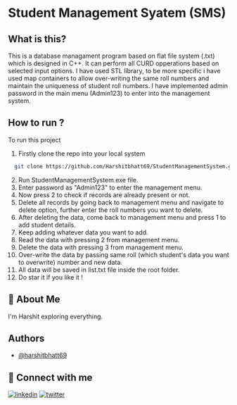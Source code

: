 
# Student Management Syatem (SMS)





## What is this?

This is a database managament program based on flat file system (.txt) which is designed in C++.
It can perform all CURD opperations based on selected input options. I have used STL library, to be more specific i have used map containers to allow over-writing the same roll numbers and maintain the uniqueness of student roll numbers.
I have implemented admin password in the main menu (Admin123) to enter into the management system.

  
## How to run ?

To run this project

1. Firstly clone the repo into your local system
```bash
  git clone https://github.com/Harshitbhatt69/StudentManagementSystem.git
```
2. Run StudentManagementSystem.exe file.
3. Enter password as "Admin123" to enter the management menu.
4. Now press 2 to check if records are already present or not.
5. Delete all records by going back to management menu and navigate to delete option, further enter the roll numbers you want to delete.
6. After deleting the data, come back to management menu and press 1 to add student details.
7. Keep adding whatever data you want to add.
8. Read the data with pressing 2 from management menu.
9. Delete the data with pressing 3 from management menu.
10. Over-write the data by passing same roll (which student's data you want to overwrite) number and new data.
11. All data will be saved in list.txt file inside the root folder.
12. Do star it if you like it !
## 🚀 About Me
I'm Harshit exploring everything.

  
## Authors

- [@harshitbhatt69](https://www.github.com/harshitbhatt69)

  
## 🔗 Connect with me
[![linkedin](https://img.shields.io/badge/linkedin-0A66C2?style=for-the-badge&logo=linkedin&logoColor=white)](https://www.linkedin.com/harshit-bhatt-119b30186)
[![twitter](https://img.shields.io/badge/twitter-1DA1F2?style=for-the-badge&logo=twitter&logoColor=white)](https://twitter.com/itsharshitb)

  
